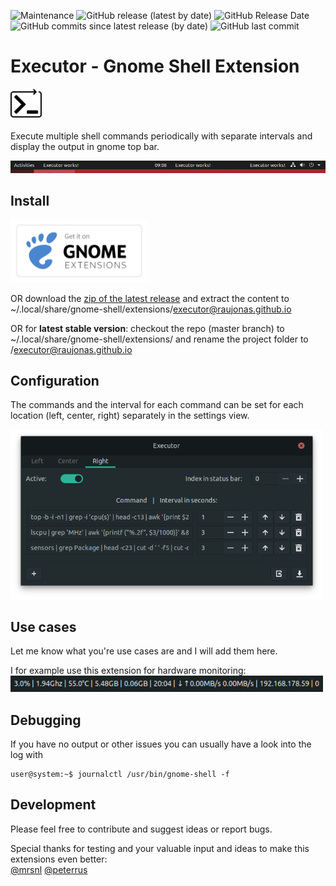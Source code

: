 ![Maintenance](https://img.shields.io/maintenance/yes/2020)
![GitHub release (latest by date)](https://img.shields.io/github/v/release/raujonas/executor)
![GitHub Release Date](https://img.shields.io/github/release-date/raujonas/executor)
![GitHub commits since latest release (by date)](https://img.shields.io/github/commits-since/raujonas/executor/latest)
![GitHub last commit](https://img.shields.io/github/last-commit/raujonas/executor)

# Executor - Gnome Shell Extension
<img src="resources/icons/icon.png" alt="result" width="50">

Execute multiple shell commands periodically with separate intervals and display the output in gnome top bar.

<img src="docs/result.png" alt="result" width="967">

## Install

[<img src="https://raw.githubusercontent.com/andyholmes/gnome-shell-extensions-badge/master/get-it-on-ego.svg?sanitize=true" alt="Get it on GNOME Extensions" height="100" width="220">](https://extensions.gnome.org/extension/2932/executor/)

OR download the <a href="https://github.com/raujonas/executor/releases/latest">zip of the latest release</a> and extract the content to ~/.local/share/gnome-shell/extensions/executor@raujonas.github.io

OR for **latest stable version**: checkout the repo (master branch) to ~/.local/share/gnome-shell/extensions/ and rename the project folder to /executor@raujonas.github.io

## Configuration

The commands and the interval for each command can be set for each location (left, center, right) separately in the settings view.

<img src="docs/settings.png" alt="settings" width="500">

## Use cases
Let me know what you're use cases are and I will add them here.

I for example use this extension for hardware monitoring:
<img src="docs/use-case-1.png" alt="settings" width="500">

## Debugging

If you have no output or other issues you can usually have a look into the log with 
```console
user@system:~$ journalctl /usr/bin/gnome-shell -f
``` 

## Development

Please feel free to contribute and suggest ideas or report bugs.

Special thanks for testing and your valuable input and ideas to make this extensions even better:\
[@mrsnl](https://github.com/mrsnl) [@peterrus](https://github.com/peterrus)
